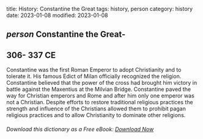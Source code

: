 title: History: Constantine the Great
tags: history, person
category: history
date: 2023-01-08
modified: 2023-01-08

## _person_  Constantine the Great-
  306-
337 CE
-
Constantine was
the first Roman Emperor to adopt Christianity and to tolerate it.
His famous Edict of Milan officially recognized the religion.
Constantine believed that the power of the cross had brought him
victory in battle against the Maxentius at the Milvian Bridge.
Constantine paved the way for Christian emperors and Rome and after
him only one emperor was not a Christian.   Despite efforts to restore
traditional religious practices the strength and influence of the
Christians allowed them to prohibit pagan religious practices and to
allow Christianity to dominate other religions.


###### Download *this* dictionary as a Free eBook: [Download Now]({static}static/SerfHistoryDictionary.pdf)

